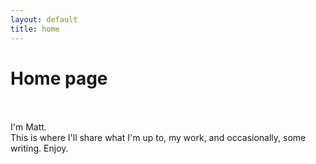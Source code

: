 ```yaml
---
layout: default
title: home
---
```

# Home page

<p>
  <br>
  <br>
  I'm Matt.
  <br>
  This is where I'll share what I'm up to, my work, and occasionally, some writing. Enjoy.
</p>
